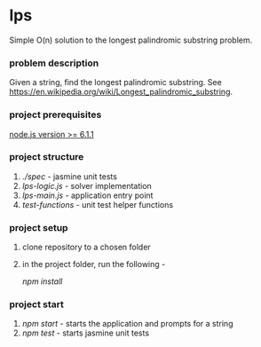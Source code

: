# lps
Simple O(n) solution to the longest palindromic substring problem.

### problem description

Given a string, find the longest palindromic substring. See https://en.wikipedia.org/wiki/Longest_palindromic_substring.

### project prerequisites

[node.js version >= 6.1.1 ](https://nodejs.org/en/)

### project structure

1. *./spec* - jasmine unit tests
2. *lps-logic.js* - solver implementation 
3. *lps-main.js* - application entry point
4. *test-functions* - unit test helper functions

### project setup

1. clone repository to a chosen folder
2. in the project folder, run the following -
   
   *npm install*

### project start

1. *npm start* - starts the application and prompts for a string
2. *npm test* - starts jasmine unit tests
